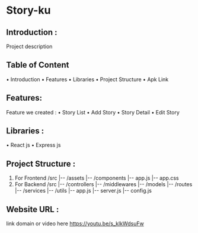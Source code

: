 # Story-ku

## Introduction :

Project description

## Table of Content

• Introduction
• Features
• Libraries
• Project Structure
• Apk Link

## Features:

Feature we created :
• Story List
• Add Story
• Story Detail
• Edit Story

## Libraries :

• React js
• Express js

<!-- DRF -->

## Project Structure :

1. For Frontend
   /src
   |-- /assets
   |-- /components
   |-- app.js
   |-- app.css
2. For Backend
   /src
   |-- /controllers
   |-- /middlewares
   |-- /models
   |-- /routes
   |-- /services
   |-- /utils
   |-- app.js
   |-- server.js
   |-- config.js

## Website URL :

link domain or video here
https://youtu.be/s_klkWdsuFw

